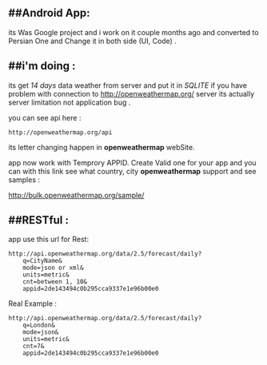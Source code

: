 
##Android App:
---------
its Was Google project and i work on it couple months ago and converted to Persian One and Change it in both side (UI, Code) .

##i'm doing :
------------
its get *14 days* data weather from server and put it in *SQLITE* if you have problem with connection to http://openweathermap.org/ server 
its actually server limitation not application bug .

you can see api here :

	http://openweathermap.org/api

its letter changing happen in **openweathermap** webSite.

app now work with Temprory APPID. Create Valid one for your app and you can with this link see what country, city **openweathermap**
support and see samples :

http://bulk.openweathermap.org/sample/

##RESTful :
-----------
app use this url for Rest:
	
	http://api.openweathermap.org/data/2.5/forecast/daily?
		q=CityName&
		mode=json or xml&
		units=metric&
		cnt=between 1, 10&
		appid=2de143494c0b295cca9337e1e96b00e0

Real Example :

	http://api.openweathermap.org/data/2.5/forecast/daily?
		q=London&
		mode=json&
		units=metric&
		cnt=7&
		appid=2de143494c0b295cca9337e1e96b00e0

